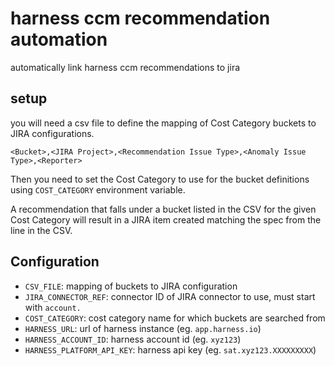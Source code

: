 # harness ccm recommendation automation

automatically link harness ccm recommendations to jira

## setup

you will need a csv file to define the mapping of Cost Category buckets to JIRA configurations.

```csv
<Bucket>,<JIRA Project>,<Recommendation Issue Type>,<Anomaly Issue Type>,<Reporter>
```

Then you need to set the Cost Category to use for the bucket definitions using `COST_CATEGORY` environment variable.

A recommendation that falls under a bucket listed in the CSV for the given Cost Category will result in a JIRA item created matching the spec from the line in the CSV.

## Configuration

- `CSV_FILE`: mapping of buckets to JIRA configuration
- `JIRA_CONNECTOR_REF`: connector ID of JIRA connector to use, must start with `account.`
- `COST_CATEGORY`: cost category name for which buckets are searched from
- `HARNESS_URL`: url of harness instance (eg. `app.harness.io`)
- `HARNESS_ACCOUNT_ID`: harness account id (eg. `xyz123`)
- `HARNESS_PLATFORM_API_KEY`: harness api key (eg. `sat.xyz123.XXXXXXXXX`)
